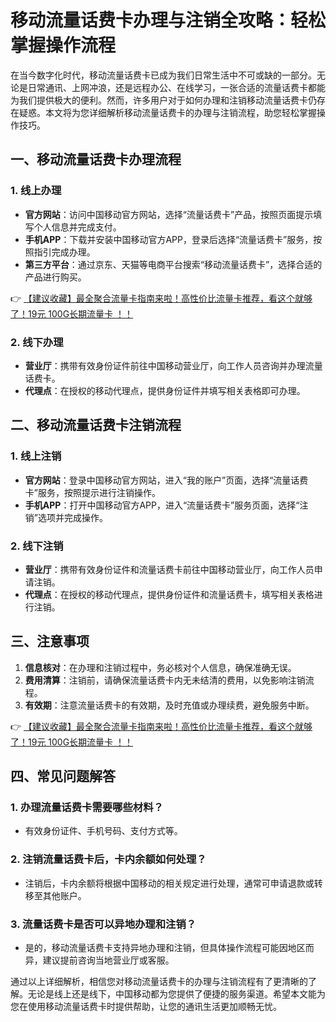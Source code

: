 # 移动流量话费卡办理与注销全攻略：轻松掌握操作流程

在当今数字化时代，移动流量话费卡已成为我们日常生活中不可或缺的一部分。无论是日常通讯、上网冲浪，还是远程办公、在线学习，一张合适的流量话费卡都能为我们提供极大的便利。然而，许多用户对于如何办理和注销移动流量话费卡仍存在疑惑。本文将为您详细解析移动流量话费卡的办理与注销流程，助您轻松掌握操作技巧。

## 一、移动流量话费卡办理流程

### 1. 线上办理
- **官方网站**：访问中国移动官方网站，选择“流量话费卡”产品，按照页面提示填写个人信息并完成支付。
- **手机APP**：下载并安装中国移动官方APP，登录后选择“流量话费卡”服务，按照指引完成办理。
- **第三方平台**：通过京东、天猫等电商平台搜索“移动流量话费卡”，选择合适的产品进行购买。

👉 [【建议收藏】最全聚合流量卡指南来啦！高性价比流量卡推荐，看这个就够了！19元 100G长期流量卡 ！！](https://bit.ly/Liuliangka)

### 2. 线下办理
- **营业厅**：携带有效身份证件前往中国移动营业厅，向工作人员咨询并办理流量话费卡。
- **代理点**：在授权的移动代理点，提供身份证件并填写相关表格即可办理。

## 二、移动流量话费卡注销流程

### 1. 线上注销
- **官方网站**：登录中国移动官方网站，进入“我的账户”页面，选择“流量话费卡”服务，按照提示进行注销操作。
- **手机APP**：打开中国移动官方APP，进入“流量话费卡”服务页面，选择“注销”选项并完成操作。

### 2. 线下注销
- **营业厅**：携带有效身份证件和流量话费卡前往中国移动营业厅，向工作人员申请注销。
- **代理点**：在授权的移动代理点，提供身份证件和流量话费卡，填写相关表格进行注销。

## 三、注意事项

1. **信息核对**：在办理和注销过程中，务必核对个人信息，确保准确无误。
2. **费用清算**：注销前，请确保流量话费卡内无未结清的费用，以免影响注销流程。
3. **有效期**：注意流量话费卡的有效期，及时充值或办理续费，避免服务中断。

👉 [【建议收藏】最全聚合流量卡指南来啦！高性价比流量卡推荐，看这个就够了！19元 100G长期流量卡 ！！](https://bit.ly/Liuliangka)

## 四、常见问题解答

### 1. 办理流量话费卡需要哪些材料？
- 有效身份证件、手机号码、支付方式等。

### 2. 注销流量话费卡后，卡内余额如何处理？
- 注销后，卡内余额将根据中国移动的相关规定进行处理，通常可申请退款或转移至其他账户。

### 3. 流量话费卡是否可以异地办理和注销？
- 是的，移动流量话费卡支持异地办理和注销，但具体操作流程可能因地区而异，建议提前咨询当地营业厅或客服。

通过以上详细解析，相信您对移动流量话费卡的办理与注销流程有了更清晰的了解。无论是线上还是线下，中国移动都为您提供了便捷的服务渠道。希望本文能为您在使用移动流量话费卡时提供帮助，让您的通讯生活更加顺畅无忧。